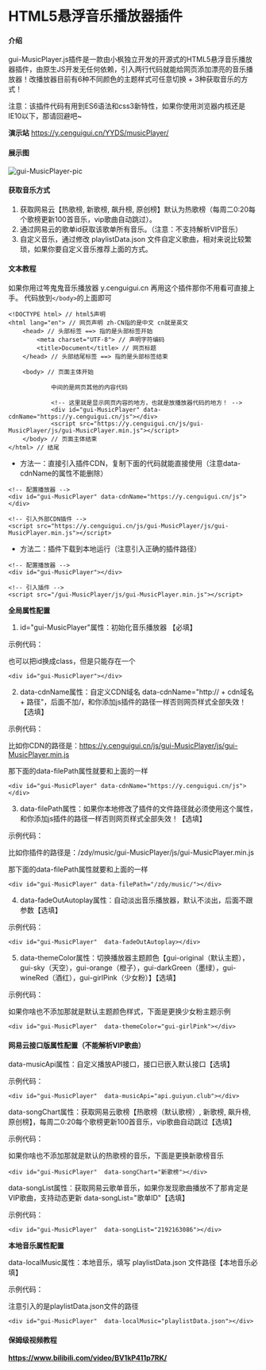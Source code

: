 # HTML5悬浮音乐播放器插件

#### 介绍


gui-MusicPlayer.js插件是一款由小枫独立开发的开源式的HTML5悬浮音乐播放器插件，由原生JS开发无任何依赖，引入两行代码就能给网页添加漂亮的音乐播放器！改播放器目前有6种不同颜色的主题样式可任意切换 + 3种获取音乐的方式！

注意：该插件代码有用到ES6语法和css3新特性，如果你使用浏览器内核还是IE10以下，那请回避吧~

 **演示站** 
https://y.cenguigui.cn/YYDS/musicPlayer/

#### 展示图

![gui-MusicPlayer-pic](https://www.cenguigui.cn/usr/uploads/2023/08/2818457527.png)

#### 获取音乐方式

1. 获取网易云【热歌榜, 新歌榜, 飙升榜, 原创榜】默认为热歌榜（每周二0:20每个歌榜更新100首音乐，vip歌曲自动跳过）。
2. 通过网易云的歌单id获取该歌单所有音乐。（注意：不支持解析VIP音乐）
3. 自定义音乐，通过修改 playlistData.json 文件自定义歌曲，相对来说比较繁琐，如果你要自定义音乐推荐上面的方式。

#### 文本教程

如果你用过笒鬼鬼音乐播放器 y.cenguigui.cn 再用这个插件那你不用看可直接上手。
代码放到`</body>`的上面即可

```
<!DOCTYPE html> // html5声明
<html lang="en"> // 网页声明 zh-CN指的是中文 cn就是英文
    <head> // 头部标签 ==> 指的是头部标签开始
        <meta charset="UTF-8"> // 声明字符编码
        <title>Document</title> // 网页标题
    </head> // 头部结尾标签 ==> 指的是头部标签结束
    
    <body> // 页面主体开始
    
            中间的是网页其他的内容代码
    
            <!-- 这里就是显示网页内容的地方，也就是放播放器代码的地方！ -->
            <div id="gui-MusicPlayer" data-cdnName="https://y.cenguigui.cn/js"></div>
            <script src="https://y.cenguigui.cn/js/gui-MusicPlayer/js/gui-MusicPlayer.min.js"></script>
    </body> // 页面主体结束
</html> // 结尾
```

- 方法一：直接引入插件CDN，复制下面的代码就能直接使用（注意data-cdnName的属性不能删除）

```
<!-- 配置播放器 -->
<div id="gui-MusicPlayer" data-cdnName="https://y.cenguigui.cn/js"></div>

<!-- 引入外部CDN插件 -->
<script src="https://y.cenguigui.cn/js/gui-MusicPlayer/js/gui-MusicPlayer.min.js"></script>
```

- 方法二：插件下载到本地运行（注意引入正确的插件路径）

```
<!-- 配置播放器 -->
<div id="gui-MusicPlayer"></div>

<!-- 引入插件 -->
<script src="/gui-MusicPlayer/js/gui-MusicPlayer.min.js"></script>
```

 **全局属性配置** 

1. id="gui-MusicPlayer"属性：初始化音乐播放器 【必填】

示例代码：

也可以把id换成class，但是只能存在一个


```
<div id="gui-MusicPlayer"></div>
```


2. data-cdnName属性：自定义CDN域名 data-cdnName="http:// + cdn域名 + 路径"，后面不加/，和你添加js插件的路径一样否则网页样式全部失效！【选填】

示例代码：

比如你CDN的路径是：https://y.cenguigui.cn/js/gui-MusicPlayer/js/gui-MusicPlayer.min.js

那下面的data-filePath属性就要和上面的一样


```
<div id="gui-MusicPlayer" data-cdnName="https://y.cenguigui.cn/js"></div>
```


3. data-filePath属性：如果你本地修改了插件的文件路径就必须使用这个属性，和你添加js插件的路径一样否则网页样式全部失效！【选填】

示例代码：

比如你插件的路径是：/zdy/music/gui-MusicPlayer/js/gui-MusicPlayer.min.js

那下面的data-filePath属性就要和上面的一样


```
<div id="gui-MusicPlayer" data-filePath="/zdy/music/"></div>
```


4. data-fadeOutAutoplay属性：自动淡出音乐播放器，默认不淡出，后面不跟参数【选填】

示例代码：


```
<div id="gui-MusicPlayer"  data-fadeOutAutoplay></div>
```


5. data-themeColor属性：切换播放器主题颜色【gui-original（默认主题），gui-sky（天空），gui-orange（橙子），gui-darkGreen（墨绿），gui-wineRed（酒红），gui-girlPink（少女粉）】【选填】

示例代码：

如果你啥也不添加那就是默认主题颜色样式，下面是更换少女粉主题示例


```
<div id="gui-MusicPlayer"  data-themeColor="gui-girlPink"></div>
```

#### 网易云接口版属性配置（不能解析VIP歌曲）

data-musicApi属性：自定义播放API接口，接口已嵌入默认接口【选填】

示例代码：


```
<div id="gui-MusicPlayer"  data-musicApi="api.guiyun.club"></div>
```


data-songChart属性：获取网易云歌榜【热歌榜（默认歌榜）, 新歌榜, 飙升榜, 原创榜】，每周二0:20每个歌榜更新100首音乐，vip歌曲自动跳过【选填】

示例代码：

如果你啥也不添加那就是默认的热歌榜的音乐，下面是更换新歌榜音乐


```
<div id="gui-MusicPlayer"  data-songChart="新歌榜"></div>
```


data-songList属性：获取网易云歌单音乐，如果你发现歌曲播放不了那肯定是VIP歌曲，支持动态更新 data-songList="歌单ID"【选填】

示例代码：


```
<div id="gui-MusicPlayer"  data-songList="2192163086"></div>
```


 **本地音乐属性配置** 

data-localMusic属性：本地音乐，填写 playlistData.json 文件路径【本地音乐必填】

示例代码：

注意引入的是playlistData.json文件的路径


```
<div id="gui-MusicPlayer"  data-localMusic="playlistData.json"></div>
```



#### 保姆级视频教程

 **https://www.bilibili.com/video/BV1kP411p7RK/** 

